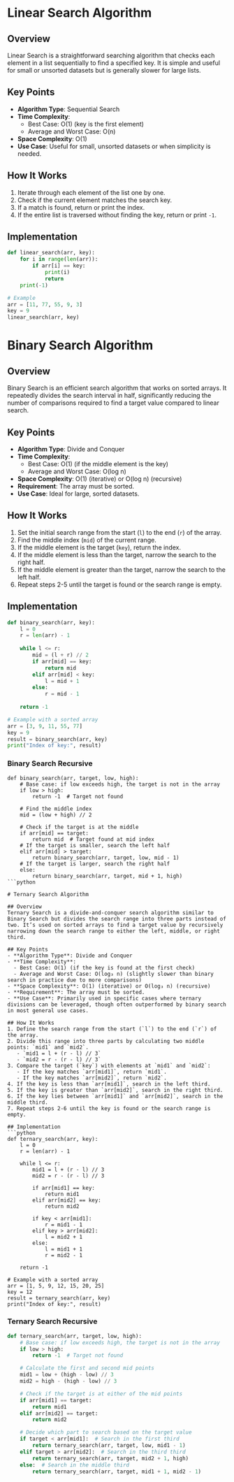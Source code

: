 # Linear Search Algorithm

## Overview
Linear Search is a straightforward searching algorithm that checks each element in a list sequentially to find a specified key. It is simple and useful for small or unsorted datasets but is generally slower for large lists.

## Key Points
- **Algorithm Type**: Sequential Search
- **Time Complexity**: 
  - Best Case: O(1) (key is the first element)
  - Average and Worst Case: O(n)
- **Space Complexity**: O(1)
- **Use Case**: Useful for small, unsorted datasets or when simplicity is needed.

## How It Works
1. Iterate through each element of the list one by one.
2. Check if the current element matches the search key.
3. If a match is found, return or print the index.
4. If the entire list is traversed without finding the key, return or print `-1`.

## Implementation
```python
def linear_search(arr, key):
    for i in range(len(arr)):
        if arr[i] == key:
            print(i)
            return
    print(-1)

# Example
arr = [11, 77, 55, 9, 3]
key = 9
linear_search(arr, key)
```

# Binary Search Algorithm

## Overview
Binary Search is an efficient search algorithm that works on sorted arrays. It repeatedly divides the search interval in half, significantly reducing the number of comparisons required to find a target value compared to linear search.

## Key Points
- **Algorithm Type**: Divide and Conquer
- **Time Complexity**: 
  - Best Case: O(1) (if the middle element is the key)
  - Average and Worst Case: O(log n)
- **Space Complexity**: O(1) (iterative) or O(log n) (recursive)
- **Requirement**: The array must be sorted.
- **Use Case**: Ideal for large, sorted datasets.

## How It Works
1. Set the initial search range from the start (`l`) to the end (`r`) of the array.
2. Find the middle index (`mid`) of the current range.
3. If the middle element is the target (`key`), return the index.
4. If the middle element is less than the target, narrow the search to the right half.
5. If the middle element is greater than the target, narrow the search to the left half.
6. Repeat steps 2-5 until the target is found or the search range is empty.

## Implementation
```python
def binary_search(arr, key):
    l = 0
    r = len(arr) - 1
    
    while l <= r:
        mid = (l + r) // 2
        if arr[mid] == key:
            return mid
        elif arr[mid] < key:
            l = mid + 1
        else:
            r = mid - 1
    
    return -1

# Example with a sorted array
arr = [3, 9, 11, 55, 77]
key = 9
result = binary_search(arr, key)
print("Index of key:", result)
```
### Binary Search Recursive

```
def binary_search(arr, target, low, high):
    # Base case: if low exceeds high, the target is not in the array
    if low > high:
        return -1  # Target not found

    # Find the middle index
    mid = (low + high) // 2

    # Check if the target is at the middle
    if arr[mid] == target:
        return mid  # Target found at mid index
    # If the target is smaller, search the left half
    elif arr[mid] > target:
        return binary_search(arr, target, low, mid - 1)
    # If the target is larger, search the right half
    else:
        return binary_search(arr, target, mid + 1, high)
```python

# Ternary Search Algorithm

## Overview
Ternary Search is a divide-and-conquer search algorithm similar to Binary Search but divides the search range into three parts instead of two. It’s used on sorted arrays to find a target value by recursively narrowing down the search range to either the left, middle, or right third.

## Key Points
- **Algorithm Type**: Divide and Conquer
- **Time Complexity**: 
  - Best Case: O(1) (if the key is found at the first check)
  - Average and Worst Case: O(log₃ n) (slightly slower than binary search in practice due to more comparisons)
- **Space Complexity**: O(1) (iterative) or O(log₃ n) (recursive)
- **Requirement**: The array must be sorted.
- **Use Case**: Primarily used in specific cases where ternary divisions can be leveraged, though often outperformed by binary search in most general use cases.

## How It Works
1. Define the search range from the start (`l`) to the end (`r`) of the array.
2. Divide this range into three parts by calculating two middle points: `mid1` and `mid2`.
   - `mid1 = l + (r - l) // 3`
   - `mid2 = r - (r - l) // 3`
3. Compare the target (`key`) with elements at `mid1` and `mid2`:
   - If the key matches `arr[mid1]`, return `mid1`.
   - If the key matches `arr[mid2]`, return `mid2`.
4. If the key is less than `arr[mid1]`, search in the left third.
5. If the key is greater than `arr[mid2]`, search in the right third.
6. If the key lies between `arr[mid1]` and `arr[mid2]`, search in the middle third.
7. Repeat steps 2-6 until the key is found or the search range is empty.

## Implementation
```python
def ternary_search(arr, key):
    l = 0
    r = len(arr) - 1
    
    while l <= r:
        mid1 = l + (r - l) // 3
        mid2 = r - (r - l) // 3

        if arr[mid1] == key:
            return mid1
        elif arr[mid2] == key:
            return mid2

        if key < arr[mid1]:
            r = mid1 - 1
        elif key > arr[mid2]:
            l = mid2 + 1
        else:
            l = mid1 + 1
            r = mid2 - 1

    return -1

# Example with a sorted array
arr = [1, 5, 9, 12, 15, 20, 25]
key = 12
result = ternary_search(arr, key)
print("Index of key:", result)
```


### Ternary Search Recursive

```python
def ternary_search(arr, target, low, high):
    # Base case: if low exceeds high, the target is not in the array
    if low > high:
        return -1  # Target not found

    # Calculate the first and second mid points
    mid1 = low + (high - low) // 3
    mid2 = high - (high - low) // 3

    # Check if the target is at either of the mid points
    if arr[mid1] == target:
        return mid1
    elif arr[mid2] == target:
        return mid2

    # Decide which part to search based on the target value
    if target < arr[mid1]:  # Search in the first third
        return ternary_search(arr, target, low, mid1 - 1)
    elif target > arr[mid2]:  # Search in the third third
        return ternary_search(arr, target, mid2 + 1, high)
    else:  # Search in the middle third
        return ternary_search(arr, target, mid1 + 1, mid2 - 1)

```


